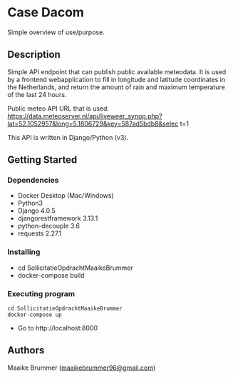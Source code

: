 # Case Dacom
Simple overview of use/purpose.

## Description

Simple API endpoint that can publish public available meteodata. It is used by a frontend webapplication to fill in longitude and latitude coordinates in the Netherlands, and return the amount of rain and maximum temperature of the last 24 hours. 

Public meteo API URL that is used:
https://data.meteoserver.nl/api/liveweer_synop.php?lat=52.1052957&long=5.1806729&key=587ad5bdb8&selec t=1

This API is written in Django/Python (v3). 


## Getting Started

### Dependencies
* Docker Desktop (Mac/Windows)
* Python3
* Django 4.0.5
* djangorestframework 3.13.1
* python-decouple 3.6
* requests 2.27.1


### Installing

* cd SollicitatieOpdrachtMaaikeBrummer
* docker-compose build

### Executing program

```
cd SollicitatieOpdrachtMaaikeBrummer
docker-compose up
```

* Go to http://localhost:8000

## Authors

Maaike Brummer (maaikebrummer96@gmail.com)